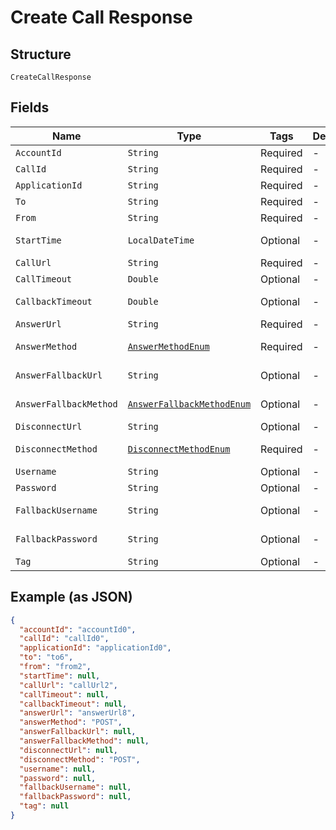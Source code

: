 
# Create Call Response

## Structure

`CreateCallResponse`

## Fields

| Name | Type | Tags | Description | Getter | Setter |
|  --- | --- | --- | --- | --- | --- |
| `AccountId` | `String` | Required | - | String getAccountId() | setAccountId(String accountId) |
| `CallId` | `String` | Required | - | String getCallId() | setCallId(String callId) |
| `ApplicationId` | `String` | Required | - | String getApplicationId() | setApplicationId(String applicationId) |
| `To` | `String` | Required | - | String getTo() | setTo(String to) |
| `From` | `String` | Required | - | String getFrom() | setFrom(String from) |
| `StartTime` | `LocalDateTime` | Optional | - | LocalDateTime getStartTime() | setStartTime(LocalDateTime startTime) |
| `CallUrl` | `String` | Required | - | String getCallUrl() | setCallUrl(String callUrl) |
| `CallTimeout` | `Double` | Optional | - | Double getCallTimeout() | setCallTimeout(Double callTimeout) |
| `CallbackTimeout` | `Double` | Optional | - | Double getCallbackTimeout() | setCallbackTimeout(Double callbackTimeout) |
| `AnswerUrl` | `String` | Required | - | String getAnswerUrl() | setAnswerUrl(String answerUrl) |
| `AnswerMethod` | [`AnswerMethodEnum`](/doc/Voice/models/answer-method-enum.md) | Required | - | AnswerMethodEnum getAnswerMethod() | setAnswerMethod(AnswerMethodEnum answerMethod) |
| `AnswerFallbackUrl` | `String` | Optional | - | String getAnswerFallbackUrl() | setAnswerFallbackUrl(String answerFallbackUrl) |
| `AnswerFallbackMethod` | [`AnswerFallbackMethodEnum`](/doc/Voice/models/answer-fallback-method-enum.md) | Optional | - | AnswerFallbackMethodEnum getAnswerFallbackMethod() | setAnswerFallbackMethod(AnswerFallbackMethodEnum answerFallbackMethod) |
| `DisconnectUrl` | `String` | Optional | - | String getDisconnectUrl() | setDisconnectUrl(String disconnectUrl) |
| `DisconnectMethod` | [`DisconnectMethodEnum`](/doc/Voice/models/disconnect-method-enum.md) | Required | - | DisconnectMethodEnum getDisconnectMethod() | setDisconnectMethod(DisconnectMethodEnum disconnectMethod) |
| `Username` | `String` | Optional | - | String getUsername() | setUsername(String username) |
| `Password` | `String` | Optional | - | String getPassword() | setPassword(String password) |
| `FallbackUsername` | `String` | Optional | - | String getFallbackUsername() | setFallbackUsername(String fallbackUsername) |
| `FallbackPassword` | `String` | Optional | - | String getFallbackPassword() | setFallbackPassword(String fallbackPassword) |
| `Tag` | `String` | Optional | - | String getTag() | setTag(String tag) |

## Example (as JSON)

```json
{
  "accountId": "accountId0",
  "callId": "callId0",
  "applicationId": "applicationId0",
  "to": "to6",
  "from": "from2",
  "startTime": null,
  "callUrl": "callUrl2",
  "callTimeout": null,
  "callbackTimeout": null,
  "answerUrl": "answerUrl8",
  "answerMethod": "POST",
  "answerFallbackUrl": null,
  "answerFallbackMethod": null,
  "disconnectUrl": null,
  "disconnectMethod": "POST",
  "username": null,
  "password": null,
  "fallbackUsername": null,
  "fallbackPassword": null,
  "tag": null
}
```


